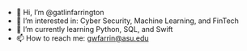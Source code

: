 - 👋 Hi, I’m @gatlinfarrington
- 👀 I’m interested in: Cyber Security, Machine Learning, and FinTech
- 🌱 I’m currently learning Python, SQL, and Swift
- 📫 How to reach me: gwfarrin@asu.edu

<!---
gatlinfarrington/gatlinfarrington is a ✨ special ✨ repository because its `README.md` (this file) appears on your GitHub profile.
You can click the Preview link to take a look at your changes.
--->

